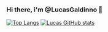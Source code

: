 ### Hi there, i'm @LucasGaldinno 👋

[![Top Langs](https://github-readme-stats.vercel.app/api/top-langs/?username=LucasGaldinno)](https://github.com/anuraghazra/github-readme-stats)
[![Lucas GitHub stats](https://github-readme-stats.vercel.app/api?username=LucasGaldinno&show_icons=true&theme=radical)](https://github.com/LucasGaldinno/github-readme-stats)
